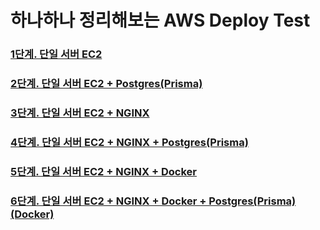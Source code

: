 # 하나하나 정리해보는 AWS Deploy Test

### [1단계. 단일 서버 EC2](https://github.com/neko113/Learn-Nest-Deploy/blob/master/docs/1%EB%8B%A8%EA%B3%84.%20%EB%8B%A8%EC%9D%BC%20%EC%84%9C%EB%B2%84%20EC2.md)

### [2단계. 단일 서버 EC2 + Postgres(Prisma)](<https://github.com/neko113/Learn-Nest-Deploy/blob/master/docs/2%EB%8B%A8%EA%B3%84.%20%EB%8B%A8%EC%9D%BC%20%EC%84%9C%EB%B2%84%20EC2%20%2B%20Postgres(Prisma).md>)

### [3단계. 단일 서버 EC2 + NGINX](https://github.com/neko113/Learn-Nest-Deploy/blob/master/docs/3%EB%8B%A8%EA%B3%84.%20%EB%8B%A8%EC%9D%BC%20%EC%84%9C%EB%B2%84%20EC2%20%2B%20NGINX.md)

### [4단계. 단일 서버 EC2 + NGINX + Postgres(Prisma)](<https://github.com/neko113/Learn-Nest-Deploy/blob/master/docs/4%EB%8B%A8%EA%B3%84.%20%EB%8B%A8%EC%9D%BC%20%EC%84%9C%EB%B2%84%20EC2%20%2B%20NGINX%20%2B%20Postgres(Prisma).md>)

### [5단계. 단일 서버 EC2 + NGINX + Docker](https://github.com/neko113/Learn-Nest-Deploy/blob/master/docs/5%EB%8B%A8%EA%B3%84.%20%EB%8B%A8%EC%9D%BC%20%EC%84%9C%EB%B2%84%20EC2%20%2B%20NGINX%20%2B%20Docker.md)

### [6단계. 단일 서버 EC2 + NGINX + Docker + Postgres(Prisma)(Docker)](<https://github.com/neko113/Learn-Nest-Deploy/blob/master/docs/6%EB%8B%A8%EA%B3%84.%20%EB%8B%A8%EC%9D%BC%20%EC%84%9C%EB%B2%84%20EC2%20%2B%20NGINX%20%2B%20Docker%20%2B%20Postgres(Prisma)(Docker).md>)

